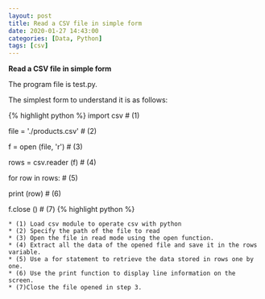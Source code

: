 ```yaml
---
layout: post
title: Read a CSV file in simple form
date: 2020-01-27 14:43:00
categories: [Data, Python]
tags: [csv]
---
```


**Read a CSV file in simple form**

The program file is test.py.

The simplest form to understand it is as follows: 

{% highlight python %}
import csv # (1)

file = './products.csv' # (2)

f = open (file, 'r') #  (3)

rows = csv.reader (f) # (4)

for row in rows: #  (5)

print (row) #  (6)

f.close () # (7)
{% highlight python %}


```
* (1) Load csv module to operate csv with python
* (2) Specify the path of the file to read
* (3) Open the file in read mode using the open function.
* (4) Extract all the data of the opened file and save it in the rows variable.
* (5) Use a for statement to retrieve the data stored in rows one by one.
* (6) Use the print function to display line information on the screen.
* (7)Close the file opened in step 3.
```

